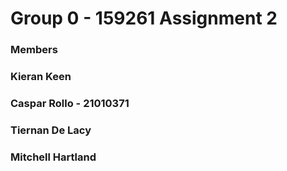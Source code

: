 # Group 0 - 159261 Assignment 2

### Members
### Kieran Keen
### Caspar Rollo - 21010371
### Tiernan De Lacy
### Mitchell Hartland
